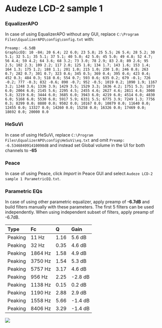 # Audeze LCD-2 sample 1

### EqualizerAPO
In case of using EqualizerAPO without any GUI, replace `C:\Program Files\EqualizerAPO\config\config.txt`
with:
```
Preamp: -6.5dB
GraphicEQ: 10 -84; 20 6.4; 22 6.0; 23 5.8; 25 5.5; 26 5.4; 28 5.2; 30 5.1; 32 5.1; 35 5.1; 37 5.1; 40 5.0; 42 5.0; 45 5.0; 49 4.8; 52 4.7; 56 4.4; 59 4.2; 64 3.6; 68 3.2; 73 3.0; 78 2.9; 83 2.8; 89 2.6; 95 2.5; 102 2.3; 109 2.2; 117 2.0; 125 1.8; 134 1.7; 143 1.6; 153 1.4; 164 1.3; 175 1.2; 188 1.1; 201 1.0; 215 1.0; 230 1.0; 246 0.8; 263 0.7; 282 0.7; 301 0.7; 323 0.6; 345 0.5; 369 0.4; 395 0.4; 423 0.4; 452 0.3; 484 0.3; 518 0.6; 554 0.7; 593 0.6; 635 0.2; 679 -0.1; 726 -0.2; 777 -0.3; 832 -0.6; 890 -0.7; 952 -0.5; 1019 0.2; 1090 1.9; 1167 3.2; 1248 3.6; 1336 3.9; 1429 3.5; 1529 3.3; 1636 4.2; 1751 5.3; 1873 6.0; 2004 6.0; 2145 5.6; 2295 4.5; 2455 4.6; 2627 4.6; 2811 4.6; 3008 5.8; 3219 6.0; 3444 6.0; 3685 6.0; 3943 6.0; 4219 6.0; 4514 6.0; 4830 6.0; 5168 6.0; 5530 6.0; 5917 5.9; 6331 5.5; 6775 3.9; 7249 1.3; 7756 0.3; 8299 0.0; 8880 0.0; 9502 0.0; 10167 0.0; 10879 0.0; 11640 0.0; 12455 0.0; 13327 0.0; 14260 0.0; 15258 0.0; 16326 0.0; 17469 0.0; 18692 0.0; 20000 0.0
```

### HeSuVi
In case of using HeSuVi, replace `C:\Program Files\EqualizerAPO\config\HeSuVi\eq.txt` and omit `Preamp:
-6.534684091410098dB` and instead set Global volume in the UI for both channels to **-65**

### Peace
In case of using Peace, click *Import* in Peace GUI and select `Audeze LCD-2 sample 1 ParametricEQ.txt`.

### Parametric EQs
In case of using other parametric equalizer, apply preamp of **-6.7dB** and build filters manually
with these parameters. The first 5 filters can be used independently.
When using independent subset of filters, apply preamp of -6.7dB.

| Type    | Fc      |    Q | Gain    |
|:--------|:--------|:-----|:--------|
| Peaking | 11 Hz   | 1.16 | 5.6 dB  |
| Peaking | 32 Hz   | 0.35 | 4.6 dB  |
| Peaking | 1864 Hz | 1.58 | 4.9 dB  |
| Peaking | 3750 Hz | 1.54 | 5.3 dB  |
| Peaking | 5757 Hz | 3.17 | 4.6 dB  |
| Peaking | 956 Hz  | 2.25 | -2.8 dB |
| Peaking | 1138 Hz | 0.15 | 0.2 dB  |
| Peaking | 1190 Hz | 2.88 | 2.9 dB  |
| Peaking | 1558 Hz | 5.66 | -1.4 dB |
| Peaking | 8406 Hz | 3.29 | -1.4 dB |

![](https://raw.githubusercontent.com/jaakkopasanen/AutoEq/master/results/innerfidelity/sbaf-serious/Audeze%20LCD-2%20sample%201/Audeze%20LCD-2%20sample%201.png)